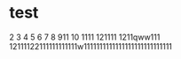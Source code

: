 # test
2
3
4
5
6
7
8
911
10
1111
121111
1211qww111
12111122111111111111w1111111111111111111111111111